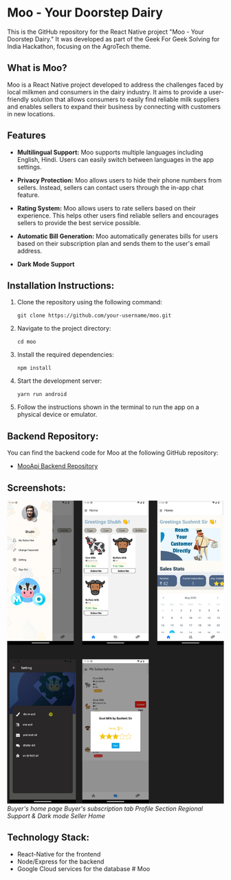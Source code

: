 # Moo - Your Doorstep Dairy

This is the GitHub repository for the React Native project "Moo - Your Doorstep Dairy." It was developed as part of the Geek For Geek Solving for India Hackathon, focusing on the AgroTech theme.

## What is Moo?

Moo is a React Native project developed to address the challenges faced by local milkmen and consumers in the dairy industry. It aims to provide a user-friendly solution that allows consumers to easily find reliable milk suppliers and enables sellers to expand their business by connecting with customers in new locations.

## Features
* **Multilingual Support:** Moo supports multiple languages including English, Hindi. Users can easily switch between languages in the app settings.

* **Privacy Protection:** Moo allows users to hide their phone numbers from sellers. Instead, sellers can contact users through the in-app chat feature.

* **Rating System:** Moo allows users to rate sellers based on their experience. This helps other users find reliable sellers and encourages sellers to provide the best service possible.

* **Automatic Bill Generation:** Moo automatically generates bills for users based on their subscription plan and sends them to the user's email address.
* **Dark Mode Support**

## Installation Instructions:

1. Clone the repository using the following command:
   ```
   git clone https://github.com/your-username/moo.git
   ```

2. Navigate to the project directory:
   ```
   cd moo
   ```

3. Install the required dependencies:
   ```
   npm install
   ```

4. Start the development server:
   ```
   yarn run android
   ```

5. Follow the instructions shown in the terminal to run the app on a physical device or emulator.


## Backend Repository:
You can find the backend code for Moo at the following GitHub repository:
- [MooApi Backend Repository](https://github.com/tr1ten/MooApi)

## Screenshots:

![Screenshot 1](screenshots/ScreenshotDemo.png)
*Buyer's home page*
*Buyer's subscription tab*
*Profile Section*
*Regional Support & Dark mode*
*Seller Home*



## Technology Stack:
- React-Native for the frontend
- Node/Express for the backend
- Google Cloud services for the database
#   M o o 
 
 